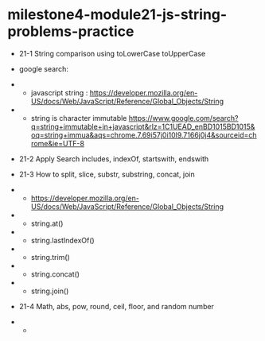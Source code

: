 # milestone4-module21-js-string-problems-practice

- 21-1 String comparison using toLowerCase toUpperCase

- google search:
- - javascript string : https://developer.mozilla.org/en-US/docs/Web/JavaScript/Reference/Global_Objects/String
- - string is character immutable https://www.google.com/search?q=string+immutable+in+javascript&rlz=1C1UEAD_enBD1015BD1015&oq=string+immua&aqs=chrome.7.69i57j0i10l9.7166j0j4&sourceid=chrome&ie=UTF-8

- 21-2 Apply Search includes, indexOf, startswith, endswith
- 21-3 How to split, slice, substr, substring, concat, join
- - https://developer.mozilla.org/en-US/docs/Web/JavaScript/Reference/Global_Objects/String
- - string.at()
- - string.lastIndexOf()
- - string.trim()
- - string.concat()
- - string.join()
- 21-4 Math, abs, pow, round, ceil, floor, and random number
- -
